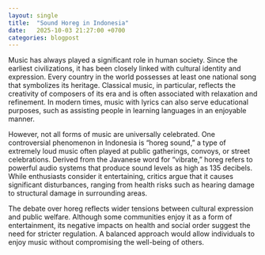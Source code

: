 ```yaml
---
layout: single
title:  "Sound Horeg in Indonesia"
date:   2025-10-03 21:27:00 +0700
categories: blogpost 
---
```


Music has always played a significant role in human society. Since the earliest civilizations, it has been closely linked with cultural identity and expression. Every country in the world possesses at least one national song that symbolizes its heritage. Classical music, in particular, reflects the creativity of composers of its era and is often associated with relaxation and refinement. In modern times, music with lyrics can also serve educational purposes, such as assisting people in learning languages in an enjoyable manner.

However, not all forms of music are universally celebrated. One controversial phenomenon in Indonesia is “horeg sound,” a type of extremely loud music often played at public gatherings, convoys, or street celebrations. Derived from the Javanese word for “vibrate,” horeg refers to powerful audio systems that produce sound levels as high as 135 decibels. While enthusiasts consider it entertaining, critics argue that it causes significant disturbances, ranging from health risks such as hearing damage to structural damage in surrounding areas.

The debate over horeg reflects wider tensions between cultural expression and public welfare. Although some communities enjoy it as a form of entertainment, its negative impacts on health and social order suggest the need for stricter regulation. A balanced approach would allow individuals to enjoy music without compromising the well-being of others.



<!-- ICG as an assembly, start up? -->